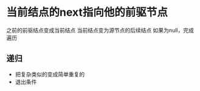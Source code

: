 # 当前结点的next指向他的前驱节点
   之前的前驱结点变成当前结点
   当前结点变为源节点的后续结点
   如果为null，完成遍历

## 递归
 - 把复杂类似的变成简单重复的
 - 退出条件

 